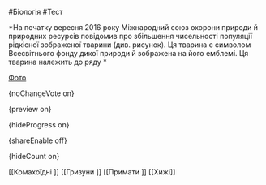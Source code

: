 #Біологія #Тест

*На початку вересня 2016 року Міжнародний союз охорони природи й природних ресурсів повідомив про збільшення чисельності популяції рідкісної зображеної тварини (див. рисунок). Ця тварина є символом Всесвітнього фонду дикої природи й зображена на його емблемі. Ця тварина належить до ряду *

[Фото](https://zno.osvita.ua//doc/images/znotest/122/12232/24.jpg)

{noChangeVote on}

{preview on}

{hideProgress on}

{shareEnable off}

{hideCount on}

[[Комахоїдні ]]
[[Гризуни ]]
[[Примати ]]
[[Хижі]]
